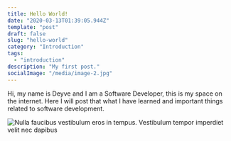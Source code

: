 ```yaml
---
title: Hello World!
date: "2020-03-13T01:39:05.944Z"
template: "post"
draft: false
slug: "hello-world"
category: "Introduction"
tags:
  - "introduction"
description: "My first post."
socialImage: "/media/image-2.jpg"
---
```


Hi, my name is Deyve and I am a Software Developer, this is my space on the internet. Here I will post that what I have learned and important things related to software development.

![Nulla faucibus vestibulum eros in tempus. Vestibulum tempor imperdiet velit nec dapibus](/media/image-2.jpg)
